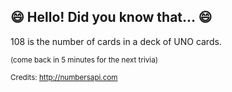 ## 😄 Hello! Did you know that... 😄
108 is the number of cards in a deck of UNO cards.

<sup>(come back in 5 minutes for the next trivia)</sup>


<sup>Credits: http://numbersapi.com</sup>

